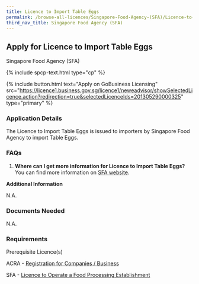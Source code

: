 ```yaml
---
title: Licence to Import Table Eggs
permalink: /browse-all-licences/Singapore-Food-Agency-(SFA)/Licence-to-Import-Table-Eggs
third_nav_title: Singapore Food Agency (SFA)
---
```


## Apply for Licence to Import Table Eggs

Singapore Food Agency (SFA)

{% include spcp-text.html type="cp" %}

{% include button.html text="Apply on GoBusiness Licensing" src="https://licence1.business.gov.sg/licence1/neweadvisor/showSelectedLicence.action?redirection=true&selectedLicenceIds=201305290000325" type="primary" %}

<H3>Application Details</H3>

<p>The Licence to Import Table Eggs is issued to importers by Singapore Food Agency to import Table Eggs.</p>
<h3>FAQs</h3>
<ol>
<li><strong>Where can I get more information for Licence to Import Table Eggs?</strong> <br />You can find more information on <a href="https://www.sfa.gov.sg/food-import-export/conditions-for-specific-types-of-food-for-import" target="_blank" rel="noopener">SFA website</a>.</li>
</ol>

<strong>Additional Information</strong>

N.A.

<H3>Documents Needed</H3>

N.A.

<H3>Requirements</H3>

<p>Prerequisite Licence(s)</p>
<p>ACRA - <a href="https://www.acra.gov.sg/Home/" target="_blank" rel="noopener">Registration for Companies / Business</a></p>
<p>SFA - <a href="https://licence1.business.gov.sg/licence1/neweadvisor/showSelectedLicence.action" target="_blank" rel="noopener">Licence to Operate a Food Processing Establishment</a></p>

